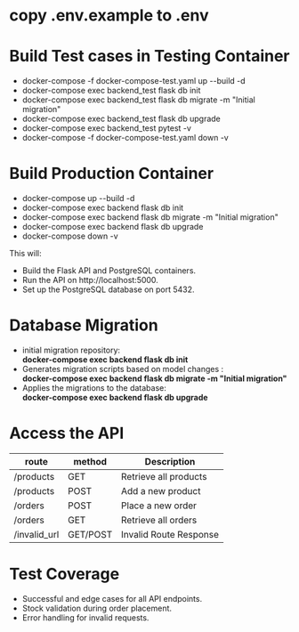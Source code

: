 # copy .env.example to .env

# Build Test cases in Testing Container
*   docker-compose -f docker-compose-test.yaml up --build -d
*   docker-compose exec backend_test flask db init
*   docker-compose exec backend_test flask db migrate -m "Initial migration"
*   docker-compose exec backend_test flask db upgrade
*   docker-compose exec backend_test pytest -v
*   docker-compose -f docker-compose-test.yaml down -v


# Build Production Container
*   docker-compose up --build -d   
*   docker-compose exec backend flask db init                                         
*   docker-compose exec backend flask db migrate -m "Initial migration"   
*   docker-compose exec backend flask db upgrade
*   docker-compose down -v

This will:

*   Build the Flask API and PostgreSQL containers.
*   Run the API on http://localhost:5000.
*   Set up the PostgreSQL database on port 5432.

# Database Migration
*   initial migration repository:<br/> **docker-compose exec backend flask db init**                               
*    Generates migration scripts based on model changes :<br/> **docker-compose exec backend flask db migrate -m "Initial migration"**
*    Applies the migrations to the database:<br/> **docker-compose exec backend flask db upgrade**                            

# Access the API
| route        | method    | Description                |
| -------------| ----------| -------------------------- |
| /products    | GET       |    Retrieve all products   |
| /products	   | POST	   |    Add a new product       |
| /orders	   | POST	   |    Place a new order       |
| /orders	   | GET	   |    Retrieve all orders     |
| /invalid_url | GET/POST  |    Invalid Route Response  |


# Test Coverage

*   Successful and edge cases for all API endpoints.
*   Stock validation during order placement.
*   Error handling for invalid requests.